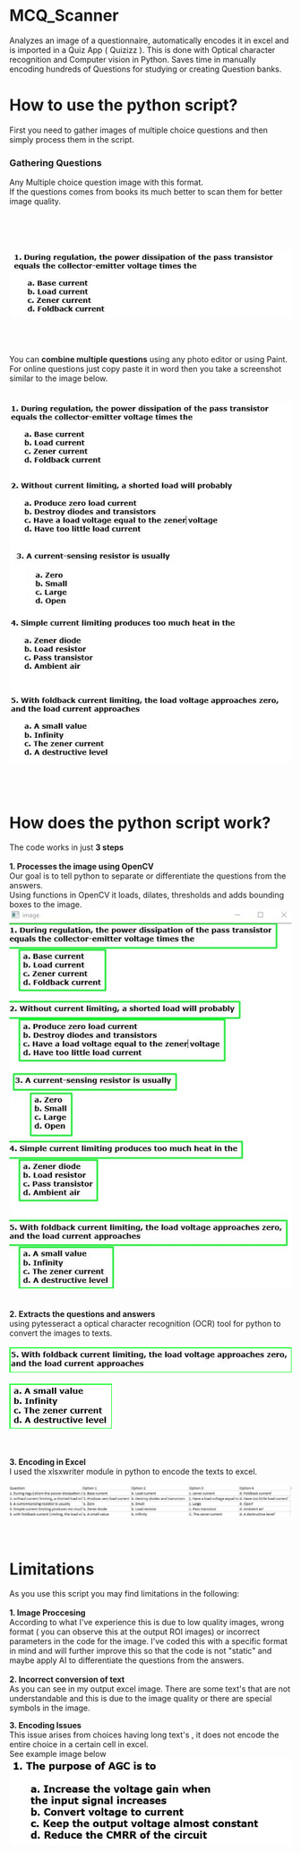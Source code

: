 # MCQ_Scanner
Analyzes an image of a questionnaire, automatically encodes it in excel and is imported in a Quiz App ( Quizizz ). This is done with Optical character recognition and Computer vision in Python. Saves time in manually encoding hundreds of Questions for studying or creating Question banks. 

# How to use the python script?
First you need to gather images of multiple choice questions and then simply process them in the script.
 
### Gathering Questions
Any Multiple choice question image with this format. <br />
If the questions comes from books its much better to scan them 
for better image quality.

 <br  />
 <br  />
 <br  />

![Sample Question](/Sample%20Images/format_mcq.JPG) <br />

 <br  />
 <br  />



You can **combine multiple questions** using any photo editor or using Paint. <br    />
For online questions just copy paste it in word then you take a screenshot <br  />
similar to the image below.<br  />
 <br  />
 <br  />
![Sample Question](/Sample%20Images/testImage.JPG)

 <br  />
 <br  />

# How does the python script work?
The code works in just **3 steps** <br  />
 <br  />
**1. Processes the image using OpenCV** <br  />
Our goal is to tell python to separate or differentiate the questions from the answers. <br  />
Using functions in  OpenCV it loads, dilates, thresholds and adds bounding boxes to the image. <br  />
![Output Image](/Image%20Proccesing/image%20with%20bounding%20boxes.JPG) <br  />
 <br  />
 <br  />
**2. Extracts the questions and answers** <br  />
using pytesseract a optical character recognition (OCR) tool for python to <br  />
convert the images to texts. <br  />
 <br  />
![Extracted Question](/Image%20Proccesing/ROI_1.png) <br  />
 <br  />
![Extracted Question](/Image%20Proccesing/ROI_0.png) <br  />
 <br  />
 <br  />
 
 **3. Encoding in Excel** <br  />
I used the xlsxwriter module in python to encode the texts to excel. <br  />
 <br  />
![Excel](/Image%20Proccesing/ExcelOutput.JPG) <br  />
 <br  />
 <br  />
 
# Limitations
As you use this script you may find limitations in the following: <br  />
 <br  />
**1. Image Proccesing** <br  />
According to what I've experience this is due to low quality images, wrong format ( you can observe this at the output ROI images) or incorrect parameters in the code for the image. I've coded this with a specific format in mind and will further improve this so that the code is not "static" and maybe apply AI to differentiate the questions from the answers. 
 <br  />
 <br  />
**2. Incorrect conversion of text** <br  />
As you can see in my output excel image. There are some text's that are not understandable and this is due to the image quality or there are special symbols in the image. <br  /> 

**3. Encoding Issues** <br  />
This issue arises from choices having long text's , it does not encode the entire choice in a certain cell in excel. <br  />
See example image below <br  /> 
![Sample Question](/Sample%20Images/Limitations1.JPG) <br />
 <br  />
 <br  />






